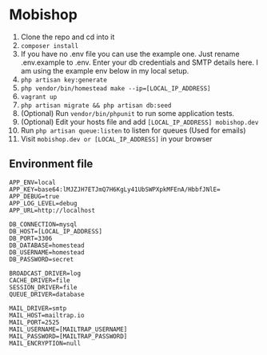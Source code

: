 # Mobishop

1. Clone the repo and cd into it
1. `composer install`
1. If you have no .env file you can use the example one. Just rename .env.example to .env. Enter your db credentials and SMTP details here. I am using the example env below in my local setup.
1. `php artisan key:generate`
1. `php vendor/bin/homestead make --ip=[LOCAL_IP_ADDRESS]`
1. `vagrant up`
1. `php artisan migrate && php artisan db:seed`
1. (Optional) Run `vendor/bin/phpunit` to run some application tests.
1. (Optional) Edit your hosts file and add `[LOCAL_IP_ADDRESS] mobishop.dev`
1. Run `php artisan queue:listen` to listen for queues (Used for emails)
1. Visit `mobishop.dev or [LOCAL_IP_ADDRESS]` in your browser

## Environment file

```
APP_ENV=local
APP_KEY=base64:lMJZJH7ETJmQ7H6KgLy41UbSWPXpkMFEnA/HbbfJNlE=
APP_DEBUG=true
APP_LOG_LEVEL=debug
APP_URL=http://localhost

DB_CONNECTION=mysql
DB_HOST=[LOCAL_IP_ADDRESS]
DB_PORT=3306
DB_DATABASE=homestead
DB_USERNAME=homestead
DB_PASSWORD=secret

BROADCAST_DRIVER=log
CACHE_DRIVER=file
SESSION_DRIVER=file
QUEUE_DRIVER=database

MAIL_DRIVER=smtp
MAIL_HOST=mailtrap.io
MAIL_PORT=2525
MAIL_USERNAME=[MAILTRAP_USERNAME]
MAIL_PASSWORD=[MAILTRAP_PASSWORD]
MAIL_ENCRYPTION=null

```
